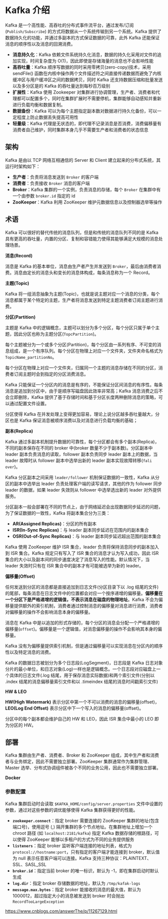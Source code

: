 # Kafka 介绍

Kafka 是一个高性能、高吞吐的分布式事件流平台，通过发布/订阅(`Publish/Subscribe`) 的方式将数据从一个系统传输到另一个系统。Kafka 提供了数据持久化的功能，并通过多副本的方式保证数据的可靠，此外 Kafka 还能保证消息的顺序性以及消息的回溯消费。

- **消息持久化**：Kafka 依赖文件系统持久化消息，数据的持久化采用对文件的追加实现，时间复杂度为 O(1)，因此即使是存储海量的消息也不会影响性能
- **高吞吐量**：Kafka 顺序写数据的同时采用零拷贝(zero-copy)技术，采用 sendFile() 函数在内核中操作两个文件描述符之间直接传递数据而避免了内核缓冲区与用户缓冲区之间的数据拷贝，同时 Kafka 还支持数据压缩和批量发送以及多分区是的 Kafka 的吞吐量达到每秒百万级别
- **扩展性**：Kafka 使用 Zookeeper 对集群进行协调管理，生产者、消费者和代理都可以配置多个，同时在集群扩展时不需要停机，集群能够自动感知并重新进行负载均衡和数据复制。
- **数据备份**：Kafka 可以为每个主题指定副本数对数据进行持久化备份，可以一定程度上防止数据丢失提高可用性
- **轻量级**：Kafka 代理是无状态的，即代理不记录消息是否消费，消费偏移量有消费者自己维护，同时集群本身几乎不需要生产者和消费者的状态信息

## 架构

Kafka 是由以 TCP 网络互相通信的 Server 和 Client 建立起来的分布式系统，其运行时架构如下：

- **生产者**：负责将消息发送到 `Broker` 的客户端
- **消费者**：负责接收 `Broker` 消息的客户端
- **Broker**：Kafka 集群的一个实例，负责消息的存储，每个 `Broker` 在集群中有一个由参数 `broker.id` 指定的 id
- **ZooKeeper**：Kafka 利用 ZooKeeper 维护元数据信息以及控制器选举等操作

## 术语

Kafka 可以很好的替代传统的消息队列，但是和传统的消息队列不同的是 Kafka 具有更高的吞吐量，内置的分区、复制和容错能力使得其能够满足大规模的消息处理场景。

**消息(Record)**

消息是 Kafka 的基本单位，消息由生产者产生并发送到 `Broker`，最后由消费者消费。消息由定长的消息头和变长的消息体构成，每条消息称为一个 Record。

**主题(Topic)**

Kafka 将一组消息抽象为主题(Topic)，也就是说主题对应一个消息的分类，每个消息都属于某个特定的主题，生产者将消息发送到特定主题消费者订阅主题进行消费。

**分区(Partition)**

主题是 Kafka 中的逻辑概念，主题可以划分为多个分区，每个分区只属于单个主题，因此分区也称为主题分区(`TopcPartition`)。

每个主题被分为一个或多个分区(Partition)，每个分区由一系列有序、不可变的消息组成，是一个有序队列。每个分区在物理上对应一个文件夹，文件夹命名格式为 ```TopicName_partitionNo```。

每个分区在物理上对应一个文件夹，归属同一个主题的消息存储在不同的分区，消费者订阅主题时会到指定的分区消费消息。

Kafka 只能保证一个分区内的消息是有序的，不能保证分区间消息的有序性。每条消息是追加到分区中，由于是顺序写磁盘因此效率非常高；Kafka 消息消费之后不会立即删除，Kafka 提供了基于存储时间和基于分区长度两种删除消息的策略，可以通过配置文件设置。

分区使得 Kafka 在并发处理上变得更加容易，理论上说分区越多吞吐量越大，分区也是 Kafka 保证消息被顺序消费以及对消息进行负载均衡的基础；

**副本(Replica)**

Kafka 通过多副本机制提升数据的可靠性，每个分区都会有多个副本(Replica)，不同的副本保存在不同的 broker 中(broker 数量不少于副本数)。分区副本中 leader 副本负责消息的读取，follower 副本负责同步 leader 副本上的数据，当 leader 故障时从 follower 副本中选举出新的 leader 副本实现故障转移(`fali over`)。

Kafka 分区副本之间采用 `leader/follower` 机制保证数据的一致性，Kafka 从分区的副本中选举出 leader 负责处理客户端的读写请求，其他的作为 follower 同步 leader 的数据，如果 leader 失效则从 follower 中选举选出新的 leader 对外提供服务。

分区副本一般会部署在不同的节点上，由于网络延迟会出现数据同步延迟的问题，为了保证数据的一致性，Kafka 将副本集合分为三类：

- **AR(Assigned Replicas)**：分区的所有副本
- **ISR(In-Sync Replicas)**：与 leader 副本同步延迟在范围内的副本集合
- **OSR(Out-of-Sync Replicas)**：与 leader 副本同步延迟超出范围的副本集合

Kafka 使用 ZooKeeper 维护 ISR 集合，leader 负责将保持消息同步的副本加入到 ISR 集合。Kafka 规定只有写入了 ISR 集合的消息才认为写入成功，因此 ISR 集合的大小以及副本间的同步速度决定了消息写入的性能。默认情况下，当 leader 失效时只有在 ISR 集合中的副本才有可能被选举为新的 leader。

**偏移量(Offset)**

任何发送到分区的消息都是直接追加到日志文件(分区目录下以 .log 结尾的文件)的尾部，每条消息在日志文件中的位置都会对应一个按序递增的偏移量。**偏移量在一个分区下是严格递增的逻辑值，不表示消息在磁盘的物理地址**。Kafka 不会为偏移量提供额外的索引机制，消费者通过控制消息的偏移量对消息进行消费，消费者对偏移量的操作不会影响消息本身的偏移量。

消息在 Kafka 中是以追加的形式存储的，每个分区的消息会分配一个严格递增的偏移量(`offset`)。偏移量是一个逻辑值，对消息偏移量的操作不会影响其本身的偏移量。

Kafka 没有为偏移量提供索引机制，但是通过偏移量可以实现消息在分区内的顺序性以及特定消息的消费。

Kafka 的数据日志被划分为多个日志段(LogSegment)，日志段是 Kafka 日志对象分片的最小单位，和日志对象(Log)一样也是逻辑概念。一个日志段对应磁盘上一个具体的日志文件(.log 结尾，用于保存消息实际数据)和两个索引文件(分别以 .index 结尾的消息偏移量索引文件和以 .timeindex 结尾的消息时间戳索引文件)

**HW & LEO**

**HW(High Watermark)** 表示分区中第一个不可以消费的消息的偏移量(offset)，**LEO(Log End Offset)** 表示分区中下一个写入的消息的偏移量(offset)。

分区中的每个副本都会维护自己的 HW 和 LEO，因此 ISR 集合中最小的 LEO 即为分区的 HW。


## 部署

Kafka 集群由生产者、消费者、Broker 和 ZooKeeper 组成，其中生产者和消费者与业务绑定，因此不需要独立部署。ZooKeeper 集群通常作为集群管理、Master 选举、分布式协调组件被各个不同的业务公用，因此也不需要独立部署。

**Docker**

### 参数配置

Kafka 集群启动时会读取 `$KAFKA_HOME/config/server.properties` 文件中设置的参数，通过对这些参数的调优能够使得 Kafka 集群获得更好的性能。

- **`zookeeper.connect`**：指定 broker 需要连接的 ZooKeeper 集群的地址(包含端口号)，使用逗号 (,) 隔开集群的多个节点地址。在集群地址上增加一个 chroot 路径 (如 `localhost:2181/kafka`) 指定 Kafka 数据存储的根路径，可以使得 ZooKeeper 能够以多租户的方式为不同的业务提供服务
- **`listeners`**：指定 broker 监听客户端连接的地址列表，格式为 `protocol://hostname:port`，只有指定的客户端才能连接到 broker，默认值为 null 表示任意客户端可以连接。Kafka 支持三种协议：PLAINTEXT、SSL、SASL_SSL
- **`broker.id`**：指定当前 broker 的唯一标识，默认为 -1，即在集群启动时默认生成
- **`log.dir`**：指定 broker 存储数据的地址，默认为 `/tmp/kafak-logs`
- **`message.max.bytes`**：指定 broker 能接收的消息的最大值，默认为 1000012，超过指定大小的消息被发送到 broker 时会抛出 `RecordTooLargeException`

https://www.cnblogs.com/answerThe/p/11267129.html